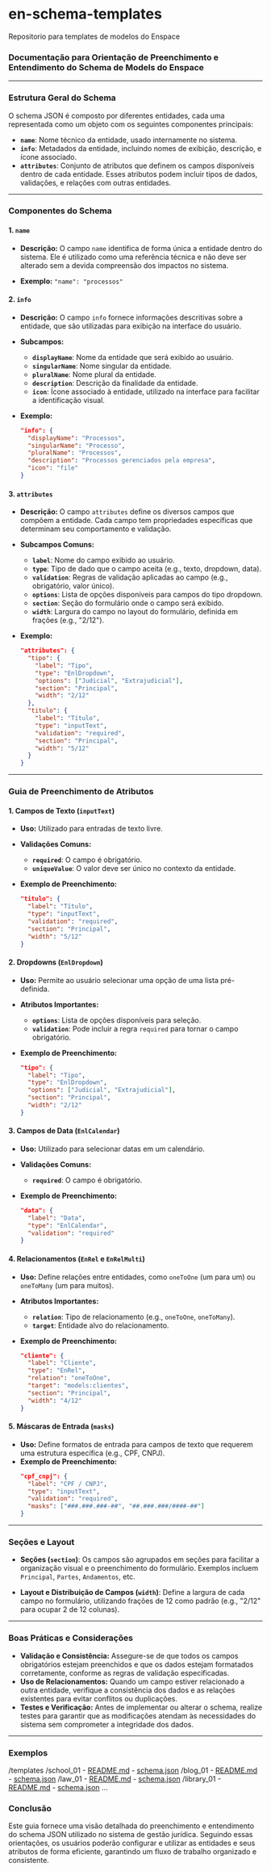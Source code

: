 # en-schema-templates
Repositorio para templates de modelos do Enspace


### **Documentação para Orientação de Preenchimento e Entendimento do Schema de Models do Enspace**

---

### **Estrutura Geral do Schema**

O schema JSON é composto por diferentes entidades, cada uma representada como um objeto com os seguintes componentes principais:

- **`name`**: Nome técnico da entidade, usado internamente no sistema.
- **`info`**: Metadados da entidade, incluindo nomes de exibição, descrição, e ícone associado.
- **`attributes`**: Conjunto de atributos que definem os campos disponíveis dentro de cada entidade. Esses atributos podem incluir tipos de dados, validações, e relações com outras entidades.

---

### **Componentes do Schema**

#### **1. `name`**

- **Descrição:** O campo `name` identifica de forma única a entidade dentro do sistema. Ele é utilizado como uma referência técnica e não deve ser alterado sem a devida compreensão dos impactos no sistema.

- **Exemplo:** `"name": "processos"`

#### **2. `info`**

- **Descrição:** O campo `info` fornece informações descritivas sobre a entidade, que são utilizadas para exibição na interface do usuário.

- **Subcampos:**
  - **`displayName`**: Nome da entidade que será exibido ao usuário.
  - **`singularName`**: Nome singular da entidade.
  - **`pluralName`**: Nome plural da entidade.
  - **`description`**: Descrição da finalidade da entidade.
  - **`icon`**: Ícone associado à entidade, utilizado na interface para facilitar a identificação visual.

- **Exemplo:**
  ```json
  "info": {
    "displayName": "Processos",
    "singularName": "Processo",
    "pluralName": "Processos",
    "description": "Processos gerenciados pela empresa",
    "icon": "file"
  }
  ```

#### **3. `attributes`**

- **Descrição:** O campo `attributes` define os diversos campos que compõem a entidade. Cada campo tem propriedades específicas que determinam seu comportamento e validação.

- **Subcampos Comuns:**
  - **`label`**: Nome do campo exibido ao usuário.
  - **`type`**: Tipo de dado que o campo aceita (e.g., texto, dropdown, data).
  - **`validation`**: Regras de validação aplicadas ao campo (e.g., obrigatório, valor único).
  - **`options`**: Lista de opções disponíveis para campos do tipo dropdown.
  - **`section`**: Seção do formulário onde o campo será exibido.
  - **`width`**: Largura do campo no layout do formulário, definida em frações (e.g., "2/12").

- **Exemplo:**
  ```json
  "attributes": {
    "tipo": {
      "label": "Tipo",
      "type": "EnlDropdown",
      "options": ["Judicial", "Extrajudicial"],
      "section": "Principal",
      "width": "2/12"
    },
    "titulo": {
      "label": "Título",
      "type": "inputText",
      "validation": "required",
      "section": "Principal",
      "width": "5/12"
    }
  }
  ```

---

### **Guia de Preenchimento de Atributos**

#### **1. Campos de Texto (`inputText`)**

- **Uso:** Utilizado para entradas de texto livre.
- **Validações Comuns:**
  - **`required`**: O campo é obrigatório.
  - **`uniqueValue`**: O valor deve ser único no contexto da entidade.

- **Exemplo de Preenchimento:**
  ```json
  "titulo": {
    "label": "Título",
    "type": "inputText",
    "validation": "required",
    "section": "Principal",
    "width": "5/12"
  }
  ```

#### **2. Dropdowns (`EnlDropdown`)**

- **Uso:** Permite ao usuário selecionar uma opção de uma lista pré-definida.
- **Atributos Importantes:**
  - **`options`**: Lista de opções disponíveis para seleção.
  - **`validation`**: Pode incluir a regra `required` para tornar o campo obrigatório.

- **Exemplo de Preenchimento:**
  ```json
  "tipo": {
    "label": "Tipo",
    "type": "EnlDropdown",
    "options": ["Judicial", "Extrajudicial"],
    "section": "Principal",
    "width": "2/12"
  }
  ```

#### **3. Campos de Data (`EnlCalendar`)**

- **Uso:** Utilizado para selecionar datas em um calendário.
- **Validações Comuns:**
  - **`required`**: O campo é obrigatório.

- **Exemplo de Preenchimento:**
  ```json
  "data": {
    "label": "Data",
    "type": "EnlCalendar",
    "validation": "required"
  }
  ```

#### **4. Relacionamentos (`EnRel` e `EnRelMulti`)**

- **Uso:** Define relações entre entidades, como `oneToOne` (um para um) ou `oneToMany` (um para muitos).
- **Atributos Importantes:**
  - **`relation`**: Tipo de relacionamento (e.g., `oneToOne`, `oneToMany`).
  - **`target`**: Entidade alvo do relacionamento.

- **Exemplo de Preenchimento:**
  ```json
  "cliente": {
    "label": "Cliente",
    "type": "EnRel",
    "relation": "oneToOne",
    "target": "models:clientes",
    "section": "Principal",
    "width": "4/12"
  }
  ```

#### **5. Máscaras de Entrada (`masks`)**

- **Uso:** Define formatos de entrada para campos de texto que requerem uma estrutura específica (e.g., CPF, CNPJ).
- **Exemplo de Preenchimento:**
  ```json
  "cpf_cnpj": {
    "label": "CPF / CNPJ",
    "type": "inputText",
    "validation": "required",
    "masks": ["###.###.###-##", "##.###.###/####-##"]
  }
  ```

---

### **Seções e Layout**

- **Seções (`section`)**: Os campos são agrupados em seções para facilitar a organização visual e o preenchimento do formulário. Exemplos incluem `Principal`, `Partes`, `Andamentos`, etc.
  
- **Layout e Distribuição de Campos (`width`)**: Define a largura de cada campo no formulário, utilizando frações de 12 como padrão (e.g., "2/12" para ocupar 2 de 12 colunas).

---

### **Boas Práticas e Considerações**

- **Validação e Consistência:** Assegure-se de que todos os campos obrigatórios estejam preenchidos e que os dados estejam formatados corretamente, conforme as regras de validação especificadas.
- **Uso de Relacionamentos:** Quando um campo estiver relacionado a outra entidade, verifique a consistência dos dados e as relações existentes para evitar conflitos ou duplicações.
- **Testes e Verificação:** Antes de implementar ou alterar o schema, realize testes para garantir que as modificações atendam às necessidades do sistema sem comprometer a integridade dos dados.

---

### **Exemplos**
/templates
  /school_01
    - [README.md](/home/hardeath950/Documentos/en-schema-templates/school_01/README.md)
    - [schema.json](/home/hardeath950/Documentos/en-schema-templates/school_01/schema.json)
  /blog_01
    - [README.md](/home/hardeath950/Documentos/en-schema-templates/blog_01/README.md)
    - [schema.json](/home/hardeath950/Documentos/en-schema-templates/blog_01/schema.json)
  /law_01
    - [README.md](/home/hardeath950/Documentos/en-schema-templates/law_01/README.md)
    - [schema.json](/home/hardeath950/Documentos/en-schema-templates/law_01/schema.json)
  /library_01
    - [README.md](/home/hardeath950/Documentos/en-schema-templates/library_01/README.md)
    - [schema.json](/home/hardeath950/Documentos/en-schema-templates/library_01/schema.json)
  ...

### **Conclusão**

Este guia fornece uma visão detalhada do preenchimento e entendimento do schema JSON utilizado no sistema de gestão jurídica. Seguindo essas orientações, os usuários poderão configurar e utilizar as entidades e seus atributos de forma eficiente, garantindo um fluxo de trabalho organizado e consistente.

